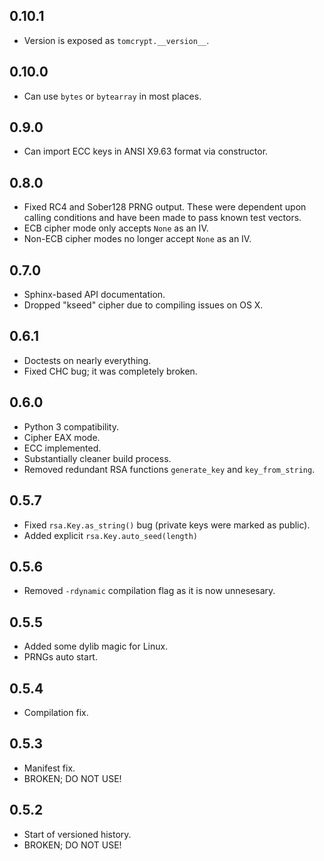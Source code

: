 0.10.1
------
- Version is exposed as `tomcrypt.__version__`.

0.10.0
------
- Can use `bytes` or `bytearray` in most places.

0.9.0
-----
- Can import ECC keys in ANSI X9.63 format via constructor.

0.8.0
-----
- Fixed RC4 and Sober128 PRNG output. These were dependent upon calling
  conditions and have been made to pass known test vectors.
- ECB cipher mode only accepts `None` as an IV.
- Non-ECB cipher modes no longer accept `None` as an IV.

0.7.0
-----
- Sphinx-based API documentation.
- Dropped "kseed" cipher due to compiling issues on OS X.

0.6.1
-----
- Doctests on nearly everything.
- Fixed CHC bug; it was completely broken.

0.6.0
-----
- Python 3 compatibility.
- Cipher EAX mode.
- ECC implemented.
- Substantially cleaner build process.
- Removed redundant RSA functions `generate_key` and `key_from_string`.

0.5.7
-----
- Fixed `rsa.Key.as_string()` bug (private keys were marked as public).
- Added explicit `rsa.Key.auto_seed(length)`

0.5.6
-----
- Removed `-rdynamic` compilation flag as it is now unnesesary.

0.5.5
-----
- Added some dylib magic for Linux.
- PRNGs auto start.

0.5.4
-----
- Compilation fix.

0.5.3
-----
- Manifest fix.
- BROKEN; DO NOT USE!

0.5.2
-----
- Start of versioned history.
- BROKEN; DO NOT USE!

